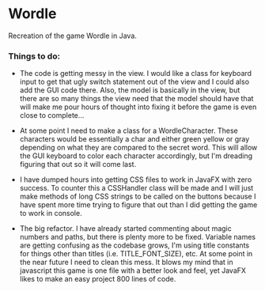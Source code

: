 # Wordle
Recreation of the game Wordle in Java.

### Things to do:
- The code is getting messy in the view. I would like a class for keyboard input to get that ugly switch statement out of the view and I could also add the GUI code there. Also, the model is basically in the view, but there are so many things the view need that the model should have that will make me pour hours of thought into fixing it before the game is even close to complete...

- At some point I need to make a class for a WordleCharacter. These characters would be essentially a char and either green yellow or gray depending on what they are compared to the secret word. This will allow the GUI keyboard to color each character accordingly, but I'm dreading figuring that out so it will come last.

- I have dumped hours into getting CSS files to work in JavaFX with zero success. To counter this a CSSHandler class will be made and I will just make methods of long CSS strings to be called on the buttons because I have spent more time trying to figure that out than I did getting the game to work in console.

- The big refactor. I have already started commenting about magic numbers and paths, but there is plenty more to be fixed. Variable names are getting confusing as the codebase grows, I'm using title constants for things other than titles (i.e. TITLE_FONT_SIZE), etc. At some point in the near future I need to clean this mess. It blows my mind that in javascript this game is one file with a better look and feel, yet JavaFX likes to make an easy project 800 lines of code.
